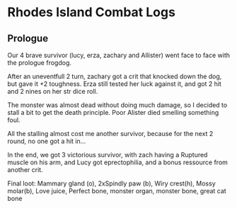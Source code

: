 # Rhodes Island Combat Logs  
## Prologue
Our 4 brave survivor (lucy, erza, zachary and Allister) went face to face with the prologue frogdog. 

After an uneventfull 2 turn, zachary got a crit that knocked down the dog, but gave it +2 toughness. Erza still tested her luck against it, and got 2 hit and 2 nines on her str dice roll.

The monster was almost dead without doing much damage, so I decided to stall a bit to get the death principle. Poor Alister died smelling something foul. 

All the stalling almost cost me another survivor, because for the next 2 round, no one got a hit in...

In the end, we got 3 victorious survivor, with zach having a Ruptured muscle on his arm, and Lucy got eprectophilia, and a bonus ressource from another crit. 

Final loot: Mammary gland (o), 2xSpindly paw (b), Wiry crest(h), Mossy molar(b), Love juice, Perfect bone, monster organ, monster bone, great cat bone
